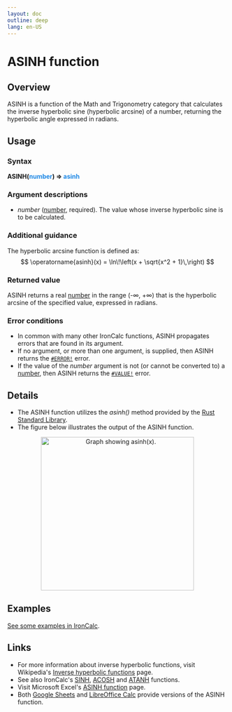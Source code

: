 ```yaml
---
layout: doc
outline: deep
lang: en-US
---
```


# ASINH function
## Overview
ASINH is a function of the Math and Trigonometry category that calculates the inverse hyperbolic sine (hyperbolic arcsine) of a number, returning the hyperbolic angle expressed in radians.
## Usage
### Syntax
**ASINH(<span title="Number" style="color:#1E88E5">number</span>) => <span title="Number" style="color:#1E88E5">asinh</span>**
### Argument descriptions
* *number* ([number](/features/value-types#numbers), required). The value whose inverse hyperbolic sine is to be calculated. 
### Additional guidance
The hyperbolic arcsine function is defined as:
$$
\operatorname{asinh}(x) = \ln\!\left(x + \sqrt{x^2 + 1}\,\right)
$$
### Returned value
ASINH returns a real [number](/features/value-types#numbers) in the range (-∞, +∞) that is the hyperbolic arcsine of the specified value, expressed in radians.
### Error conditions
* In common with many other IronCalc functions, ASINH propagates errors that are found in its argument.
* If no argument, or more than one argument, is supplied, then ASINH returns the [`#ERROR!`](/features/error-types.md#error) error.
* If the value of the *number* argument is not (or cannot be converted to) a [number](/features/value-types#numbers), then ASINH returns the [`#VALUE!`](/features/error-types.md#value) error.
<!--@include: ../markdown-snippets/error-type-details.txt-->
## Details
* The ASINH function utilizes the *asinh()* method provided by the [Rust Standard Library](https://doc.rust-lang.org/std/).
* The figure below illustrates the output of the ASINH function.
<center><img src="/functions/images/hyperbolicarcsine-curve.png" width="350" alt="Graph showing asinh(x)."></center>

## Examples
[See some examples in IronCalc](https://app.ironcalc.com/?example=asinh).

## Links
* For more information about inverse hyperbolic functions, visit Wikipedia's [Inverse hyperbolic functions](https://en.wikipedia.org/wiki/Inverse_hyperbolic_functions) page.
* See also IronCalc's [SINH](/functions/math_and_trigonometry/sinh), [ACOSH](/functions/math_and_trigonometry/acosh) and [ATANH](/functions/math_and_trigonometry/atanh) functions.
* Visit Microsoft Excel's [ASINH function](https://support.microsoft.com/de-de/office/asinh-function-62b4f5b6-d9cc-4c17-9d04-aa5371806c74) page.
* Both [Google Sheets](https://support.google.com/docs/answer/3093393) and [LibreOffice Calc](https://wiki.documentfoundation.org/Documentation/Calc_Functions/ASINH) provide versions of the ASINH function.